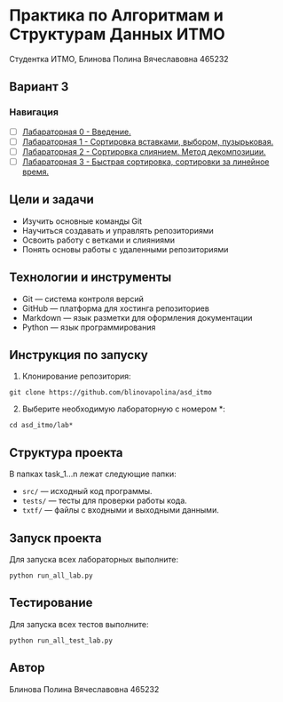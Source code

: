 # Практика по Алгоритмам и Cтруктурам Данных ИТМО
Студентка ИТМО, Блинова Полина Вячеславовна 465232
## Вариант 3

### Навигация

- [ ] [Лабараторная 0 - Введение. ](lab0)
- [ ] [Лабараторная 1 - Сортировка вставками, выбором, пузырьковая. ](lab1)
- [ ] [Лабараторная 2 - Сортировка слиянием. Метод декомпозиции. ](lab2)
- [ ] [Лабараторная 3 - Быстрая сортировка, сортировки за линейное время. ](lab3)

## Цели и задачи
- Изучить основные команды Git
- Научиться создавать и управлять репозиториями
- Освоить работу с ветками и слияниями
- Понять основы работы с удаленными репозиториями
## Технологии и инструменты
- Git — система контроля версий
- GitHub — платформа для хостинга репозиториев
- Markdown — язык разметки для оформления документации
- Python — язык программирования
## Инструкция по запуску
1. Клонирование репозитория:
  ```
  git clone https://github.com/blinovapolina/asd_itmo
  ```
2. Выберите необходимую лабораторную с номером *:
  ```
  cd asd_itmo/lab*
  ```
## Структура проекта
В папках task_1...n лежат следующие папки:
- `src/` — исходный код программы.
- `tests/` — тесты для проверки работы кода.
- `txtf/` — файлы с входными и выходными данными.
## Запуск проекта
Для запуска всех лабораторных выполните:
   ```
   python run_all_lab.py
   ```
## Тестирование
Для запуска всех тестов выполните:
   ```
   python run_all_test_lab.py
   ```
## Автор
 Блинова Полина Вячеславовна 465232
